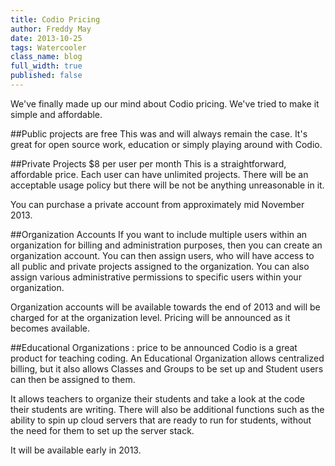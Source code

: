```yaml
---
title: Codio Pricing
author: Freddy May
date: 2013-10-25
tags: Watercooler
class_name: blog
full_width: true
published: false
---
```


We've finally made up our mind about Codio pricing. We've tried to make it simple and affordable.

##Public projects are free
This was and will always remain the case. It's great for open source work, education or simply playing around with Codio.

##Private Projects $8 per user per month
This is a straightforward, affordable price. Each user can have unlimited projects. There will be an acceptable usage policy but there will be not be anything unreasonable in it.

You can purchase a private account from approximately mid November 2013.

##Organization Accounts
If you want to include multiple users within an organization for billing and administration purposes, then you can create an organization account. You can then assign users, who will have access to all public and private projects assigned to the organization. You can also assign various administrative permissions to specific users within your organization.

Organization accounts will be available towards the end of 2013 and will be charged for at the organization level. Pricing will be announced as it becomes available.

##Educational Organizations : price to be announced
Codio is a great product for teaching coding. An Educational Organization allows centralized billing, but it also allows Classes and Groups to be set up and Student users can then be assigned to them.

It allows teachers to organize their students and take a look at the code their students are writing. There will also be additional functions such as the ability to spin up cloud servers that are ready to run for students, without the need for them to set up the server stack.

It will be available early in 2013.


